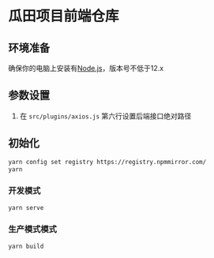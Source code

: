 # 瓜田项目前端仓库

## 环境准备

确保你的电脑上安装有[Node.js](https://nodejs.org/zh-cn/)，版本号不低于12.x

## 参数设置

1. 在 `src/plugins/axios.js` 第六行设置后端接口绝对路径

## 初始化

```bash
yarn config set registry https://registry.npmmirror.com/
yarn
```

### 开发模式

```bash
yarn serve
```

### 生产模式模式

```bash
yarn build
```
